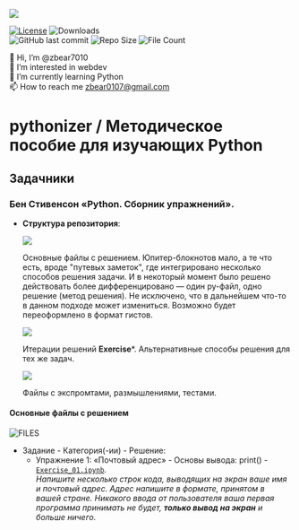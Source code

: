 ![](https://www.python.org/static/community_logos/python-logo-inkscape.svg)

[![License](https://img.shields.io/github/license/zbear7010/pythonizer?style=for-the-badge)](https://github.com/zbear7010/pythonizer/blob/main/COPYING)
![Downloads](https://img.shields.io/github/downloads/zbear7010/pythonizer/total?style=for-the-badge)  
![GitHub last commit](https://img.shields.io/github/last-commit/zbear7010/pythonizer?style=for-the-badge&logo=github&logoWidth=20)
![Repo Size](https://img.shields.io/github/repo-size/zbear7010/pythonizer?style=for-the-badge&logo=github)
![File Count](https://img.shields.io/github/directory-file-count/zbear7010/pythonizer?style=for-the-badge&logo=github)

👋 Hi, I’m @zbear7010  
👀 I’m interested in webdev  
🌱 I’m currently learning Python  
📫 How to reach me zbear0107@gmail.com  

# pythonizer / Методическое пособие для изучающих Python

## Задачники
### Бен Стивенсон **«Python. Сборник упражнений»**.
- **Структура репозитория**:

    [![](https://img.shields.io/badge/Решения-Exercise*.[ipynb|py]-red?style=for-the-badge)](#ex01)  
    
    Основные файлы с решением. Юпитер-блокнотов мало, а те что есть, вроде "путевых заметок", где интегрировано несколько способов решения задачи. И в некоторый момент было решено действовать более дифференцировано — один py-файл, одно решение (метод решения). Не исключено, что в дальнейшем что-то в данном подходе может измениться. Возможно будет переоформлено в формат гистов.  

    ![](https://img.shields.io/badge/Итерации-Exercise*(lvl*).[ipynb|py]-yellow?style=for-the-badge)  
    
    Итерации решений **Exercise***. Альтернативные способы решения для тех же задач.  

    ![](https://img.shields.io/badge/Экспромты-Think*.[ipynb|py]-green?style=for-the-badge)  
    
    Файлы с экспромтами, размышлениями, тестами.

#### Основные файлы с решением <a name="ex01"></a>  

![FILES](https://img.shields.io/github/directory-file-count/zbear7010/pythonizer?extension=py&type=file&label=FILES)  

- Задание - Категория(-ии) - Решение:  
    - Упражнение 1: «Почтовый адрес» - Основы вывода: print() - [`Exercise_01.ipynb`](https://github.com/zbear7010/pythonizer/blob/main/Exercise_01.ipynb).  
        *Напишите несколько строк кода, выводящих на экран ваше имя и почтовый адрес. Адрес напишите в формате, принятом в вашей стране. Никакого ввода от пользователя ваша первая программа принимать не будет, **только вывод на экран** и больше ничего.*
